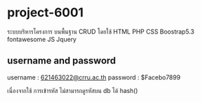 # project-6001
ระบบบริหารโครงการ บนพื้นฐาน CRUD โดยใช้
HTML PHP CSS Boostrap5.3 fontawesome JS Jquery 
## username and password
username : 621463022@crru.ac.th
password : $Facebo7899

เนื่องจากใช้ การเข้ารหัส ไม่สามารถดูรหัสบน db ได้ hash()
